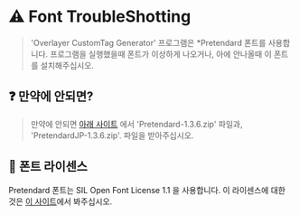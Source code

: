 # ⚠️ Font TroubleShotting
> 'Overlayer CustomTag Generator' 프로그램은 *Pretendard 폰트를 사용합니다.
> 프로그램을 실행했을때 폰트가 이상하게 나오거나, 아에 안나올때 이 폰트를 설치해주십시오.

## ❓ 만약에 안되면?
> 만약에 안되면 [아래 사이트](https://github.com/orioncactus/pretendard/releases/tag/v1.3.6) 에서 'Pretendard-1.3.6.zip' 파일과, 'PretendardJP-1.3.6.zip'. 파일을 받아주십시오.

## 📑 폰트 라이센스
Pretendard 폰트는 SIL Open Font License 1.1 을 사용합니다.
이 라이센스에 대한 것은 [이 사이트](https://github.com/orioncactus/pretendard/blob/main/LICENSE)에서 봐주십시오.